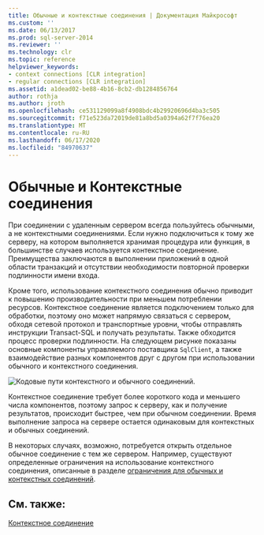 ```yaml
---
title: Обычные и контекстные соединения | Документация Майкрософт
ms.custom: ''
ms.date: 06/13/2017
ms.prod: sql-server-2014
ms.reviewer: ''
ms.technology: clr
ms.topic: reference
helpviewer_keywords:
- context connections [CLR integration]
- regular connections [CLR integration]
ms.assetid: a1dead02-be88-4b16-8cb2-db1284856764
author: rothja
ms.author: jroth
ms.openlocfilehash: ce531129099a8f4908bdc4b29920696d4ba3c505
ms.sourcegitcommit: f71e523da72019de81a8bd5a0394a62f7f76ea20
ms.translationtype: MT
ms.contentlocale: ru-RU
ms.lasthandoff: 06/17/2020
ms.locfileid: "84970637"
---
```

# <a name="regular-vs-context-connections"></a>Обычные и Контекстные соединения
  При соединении с удаленным сервером всегда пользуйтесь обычными, а не контекстными соединениями. Если нужно подключиться к тому же серверу, на котором выполняется хранимая процедура или функция, в большинстве случаев используется контекстное соединение. Преимущества заключаются в выполнении приложений в одной области транзакций и отсутствии необходимости повторной проверки подлинности имени входа.  
  
 Кроме того, использование контекстного соединения обычно приводит к повышению производительности при меньшем потреблении ресурсов. Контекстное соединение является подключением только для обработки, поэтому оно может напрямую связаться с сервером, обходя сетевой протокол и транспортные уровни, чтобы отправлять инструкции Transact-SQL и получать результаты. Также обходится процесс проверки подлинности. На следующем рисунке показаны основные компоненты управляемого поставщика `SqlClient`, а также взаимодействие разных компонентов друг с другом при использовании обычного и контекстного соединения.  
  
 ![Кодовые пути контекстного и обычного соединений.](../../../database-engine/dev-guide/media/clrintdataaccess.gif "Кодовые пути контекстного и обычного соединений.")  
  
 Контекстное соединение требует более короткого кода и меньшего числа компонентов, поэтому запрос к серверу, как и получение результатов, происходит быстрее, чем при обычном соединении. Время выполнение запроса на сервере остается одинаковым для контекстных и обычных соединений.  
  
 В некоторых случаях, возможно, потребуется открыть отдельное обычное соединение с тем же сервером. Например, существуют определенные ограничения на использование контекстного соединения, описанные в разделе [ограничения для обычных и контекстных соединений](context-connections-and-regular-connections-restrictions.md).  
  
## <a name="see-also"></a>См. также:  
 [Контекстное соединение](context-connection.md)  
  
  
